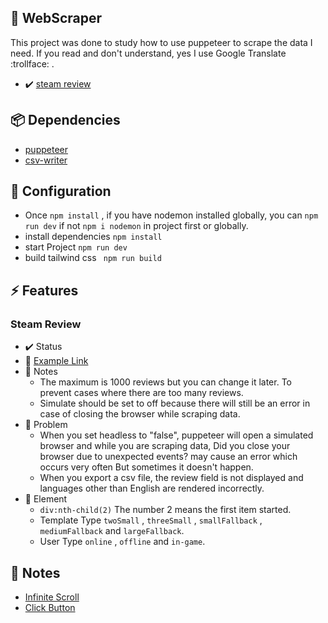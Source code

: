 ## :page_facing_up: WebScraper
This project was done to study how to use puppeteer to scrape the data I need. If you read and don't understand, yes I use Google Translate :trollface: .
  - ✔️ [steam review](https://github.com/parnuphun/Scrape-everything-i-want#steam-review)

## :package: Dependencies
- [puppeteer](https://pptr.dev/)
- [csv-writer](https://github.com/ryu1kn/csv-writer)

## :wrench: Configuration 
- Once `npm install` , if you have nodemon installed globally, you can `npm run dev` if not `npm i nodemon` in project first or globally.
- install dependencies `npm install` 
- start Project `npm run dev`
- build tailwind css ` npm run build`

## :zap: Features
### Steam Review
- :heavy_check_mark: Status
- :link: [Example Link](https://steamcommunity.com/app/730/reviews/?filterLanguage=all&p=1&browsefilter=mostrecent)
- :pencil: Notes
  - The maximum is 1000 reviews but you can change it later. To prevent cases where there are too many reviews.
  - Simulate should be set to off because there will still be an error in case of closing the browser while scraping data.
- :construction: Problem
  - When you set headless to "false", puppeteer will open a simulated browser and while you are scraping data, Did you close your browser due to unexpected events? may cause an error which occurs very often But sometimes it doesn't happen.
  - When you export a csv file, the review field is not displayed and languages other than English are rendered incorrectly.
- :bell: Element 
  - `div:nth-child(2)` The number 2 means the first item started.
  - Template Type `twoSmall` , `threeSmall` , `smallFallback` , `mediumFallback`  and `largeFallback`.
  - User Type `online` , `offline` and `in-game`.

## :pencil: Notes
- [Infinite Scroll](https://www.youtube.com/watch?v=nDBdvqRWvCw&t=287s)
- [Click Button](https://stackoverflow.com/questions/46342930/puppeteer-button-press) 
